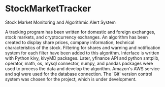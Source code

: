 # StockMarketTracker
Stock Market Monitoring and Algorithmic Alert System

A tracking program has been written for domestic and foreign exchanges, stock markets, and cryptocurrency exchanges. An algorithm has been created to display share prices, company information, technical characteristics of the stock. Filtering for shares and warning and notification system for each filter have been added to this algorithm. Interface is written with Python kivy, kivyMD packages. Later, yfinance API and python smtplib, operator, math, os, mysql connector, numpy, and pandas packages were used to process the data and develop the algorithm. Amazon's AWS service and sql were used for the database connection. The 'Git' version control system was chosen for the project, which is under development.
